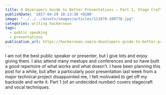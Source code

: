 ```yaml
---
title: A Developers Guide to Better Presentations — Part 1, Stage Craft
publishDate: '2017-04-29 10:13:30 +0100'
image: "../../../assets/images/articles/111978-109778.jpg"
categories: writing hackernoon
tags:
  - public speaking
  - presentations
publication_url: https://hackernoon.com/a-developers-guide-to-better-presentations-part-1-stage-craft-36e75853656c
---
```


I am not the best public speaker or presenter, but I give lots and enjoy giving them. I also attend many meetups and conferences and so have built a good repertoire of what works and what doesn’t. I have been planning this post for a while, but after a particularly poor presentation last week from a major technical project disappointed me, I felt motivated to get off my backside and write it. Part 1 (of an undecided number) covers stagecraft and vocal techniques.
